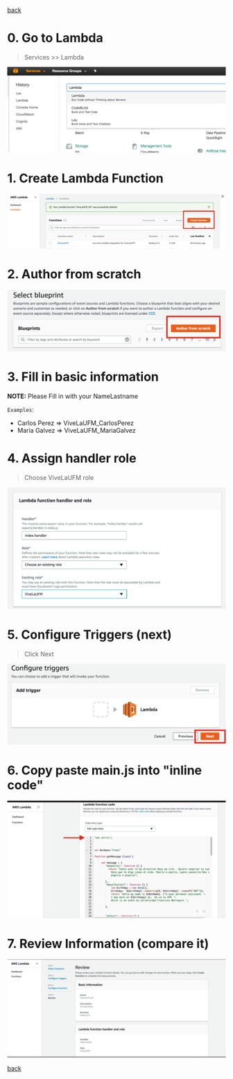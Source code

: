 [back](../README.md)

# 0. Go to Lambda 

> Services >> Lambda 


![alt text](https://raw.githubusercontent.com/vivelaufm/franz/master/.imgs/GotoLambda.png "img")


# 1. Create Lambda Function 

![alt text](https://raw.githubusercontent.com/vivelaufm/franz/master/.imgs/Lambda_1.png "img")


# 2. Author from scratch

![alt text](https://raw.githubusercontent.com/vivelaufm/franz/master/.imgs/Lambda_2.png "img")


# 3. Fill in basic information
**NOTE:** Please Fill in with your NameLastname 

`Examples`:
- Carlos Perez  => ViveLaUFM_CarlosPerez
- Maria Galvez  => ViveLaUFM_MariaGalvez






# 4. Assign handler role
> Choose ViveLaUFM role


![alt text](https://raw.githubusercontent.com/vivelaufm/franz/master/.imgs/Lambda_3_1.png "img")


# 5. Configure Triggers (next)
> Click Next

![alt text](https://raw.githubusercontent.com/vivelaufm/franz/master/.imgs/Lambda_4.png "img")


# 6. Copy paste main.js into "inline code"

![alt text](https://raw.githubusercontent.com/vivelaufm/franz/master/.imgs/Lambda_4_1.png "img")


# 7. Review Information (compare it)

![alt text](https://raw.githubusercontent.com/vivelaufm/franz/master/.imgs/Lambda_5.png "img")


[back](../README.md)
